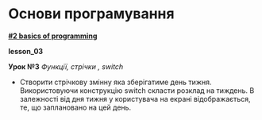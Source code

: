 # Основи програмування
**[#2 basics of programming](https://github.com/AnD-FLuX/2_Basics_Programming/tree/main)**

**lesson_03**

**Урок №3**
*Функції, стрічки , switch*
* Створити стрічкову змінну яка зберігатиме день тижня. Використовуючи конструкцію switch скласти розклад на тиждень. В залежності від дня тижня у користувача на екрані відображається, те, що заплановано на цей день.

